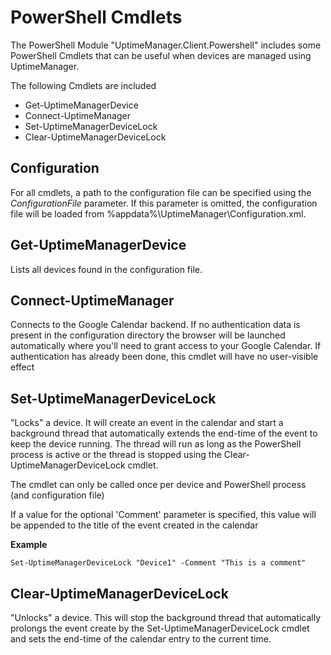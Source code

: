 PowerShell Cmdlets
==================
The PowerShell Module "UptimeManager.Client.Powershell" includes some PowerShell
Cmdlets that can be useful when devices are managed using UptimeManager.

The following Cmdlets are included
- Get-UptimeManagerDevice
- Connect-UptimeManager
- Set-UptimeManagerDeviceLock
- Clear-UptimeManagerDeviceLock

Configuration
------------------
For all cmdlets, a path to the configuration file can be specified using the
*ConfigurationFile* parameter. If this parameter is omitted, the configuration
file will be loaded from %appdata%\UptimeManager\Configuration.xml.

Get-UptimeManagerDevice
-------------------------
Lists all devices found in the configuration file.

Connect-UptimeManager
------------------------
Connects to the Google Calendar backend. If no authentication data is present
in the configuration directory the browser will be launched automatically where
you'll need to grant access to your Google Calendar. If authentication has
already been done, this cmdlet will have no user-visible effect

Set-UptimeManagerDeviceLock
---------------------------
"Locks" a device. It will create an event in the calendar and start a background
thread that automatically extends the end-time of the event to keep the device
running.
The thread will run as long as the PowerShell process is active or the thread is
stopped using the Clear-UptimeManagerDeviceLock cmdlet.

The cmdlet can only be called once per device and PowerShell process
(and configuration file)

If a value for the optional 'Comment' parameter is specified, this value will be
appended to the title of the event created in the calendar

**Example**

    Set-UptimeManagerDeviceLock "Device1" -Comment "This is a comment"

Clear-UptimeManagerDeviceLock
-----------------------------
"Unlocks" a device. This will stop the background thread that automatically
prolongs the event create by the Set-UptimeManagerDeviceLock cmdlet and sets
the end-time of the calendar entry to the current time.
